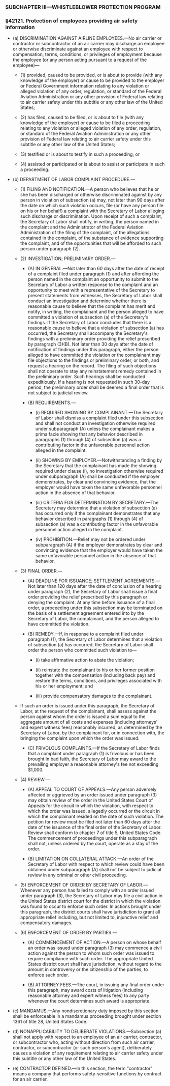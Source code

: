 ### SUBCHAPTER III—WHISTLEBLOWER PROTECTION PROGRAM

### §42121. Protection of employees providing air safety information
* (a) DISCRIMINATION AGAINST AIRLINE EMPLOYEES.—No air carrier or contractor or subcontractor of an air carrier may discharge an employee or otherwise discriminate against an employee with respect to compensation, terms, conditions, or privileges of employment because the employee (or any person acting pursuant to a request of the employee)—

  * (1) provided, caused to be provided, or is about to provide (with any knowledge of the employer) or cause to be provided to the employer or Federal Government information relating to any violation or alleged violation of any order, regulation, or standard of the Federal Aviation Administration or any other provision of Federal law relating to air carrier safety under this subtitle or any other law of the United States;

  * (2) has filed, caused to be filed, or is about to file (with any knowledge of the employer) or cause to be filed a proceeding relating to any violation or alleged violation of any order, regulation, or standard of the Federal Aviation Administration or any other provision of Federal law relating to air carrier safety under this subtitle or any other law of the United States;

  * (3) testified or is about to testify in such a proceeding; or

  * (4) assisted or participated or is about to assist or participate in such a proceeding.


* (b) DEPARTMENT OF LABOR COMPLAINT PROCEDURE.—

  * (1) FILING AND NOTIFICATION.—A person who believes that he or she has been discharged or otherwise discriminated against by any person in violation of subsection (a) may, not later than 90 days after the date on which such violation occurs, file (or have any person file on his or her behalf) a complaint with the Secretary of Labor alleging such discharge or discrimination. Upon receipt of such a complaint, the Secretary of Labor shall notify, in writing, the person named in the complaint and the Administrator of the Federal Aviation Administration of the filing of the complaint, of the allegations contained in the complaint, of the substance of evidence supporting the complaint, and of the opportunities that will be afforded to such person under paragraph (2).

  * (2) INVESTIGATION; PRELIMINARY ORDER.—

    * (A) IN GENERAL.—Not later than 60 days after the date of receipt of a complaint filed under paragraph (1) and after affording the person named in the complaint an opportunity to submit to the Secretary of Labor a written response to the complaint and an opportunity to meet with a representative of the Secretary to present statements from witnesses, the Secretary of Labor shall conduct an investigation and determine whether there is reasonable cause to believe that the complaint has merit and notify, in writing, the complainant and the person alleged to have committed a violation of subsection (a) of the Secretary's findings. If the Secretary of Labor concludes that there is a reasonable cause to believe that a violation of subsection (a) has occurred, the Secretary shall accompany the Secretary's findings with a preliminary order providing the relief prescribed by paragraph (3)(B). Not later than 30 days after the date of notification of findings under this paragraph, either the person alleged to have committed the violation or the complainant may file objections to the findings or preliminary order, or both, and request a hearing on the record. The filing of such objections shall not operate to stay any reinstatement remedy contained in the preliminary order. Such hearings shall be conducted expeditiously. If a hearing is not requested in such 30-day period, the preliminary order shall be deemed a final order that is not subject to judicial review.

    * (B) REQUIREMENTS.—

      * (i) REQUIRED SHOWING BY COMPLAINANT.—The Secretary of Labor shall dismiss a complaint filed under this subsection and shall not conduct an investigation otherwise required under subparagraph (A) unless the complainant makes a prima facie showing that any behavior described in paragraphs (1) through (4) of subsection (a) was a contributing factor in the unfavorable personnel action alleged in the complaint.

      * (ii) SHOWING BY EMPLOYER.—Notwithstanding a finding by the Secretary that the complainant has made the showing required under clause (i), no investigation otherwise required under subparagraph (A) shall be conducted if the employer demonstrates, by clear and convincing evidence, that the employer would have taken the same unfavorable personnel action in the absence of that behavior.

      * (iii) CRITERIA FOR DETERMINATION BY SECRETARY.—The Secretary may determine that a violation of subsection (a) has occurred only if the complainant demonstrates that any behavior described in paragraphs (1) through (4) of subsection (a) was a contributing factor in the unfavorable personnel action alleged in the complaint.

      * (iv) PROHIBITION.—Relief may not be ordered under subparagraph (A) if the employer demonstrates by clear and convincing evidence that the employer would have taken the same unfavorable personnel action in the absence of that behavior.


  * (3) FINAL ORDER.—

    * (A) DEADLINE FOR ISSUANCE; SETTLEMENT AGREEMENTS.—Not later than 120 days after the date of conclusion of a hearing under paragraph (2), the Secretary of Labor shall issue a final order providing the relief prescribed by this paragraph or denying the complaint. At any time before issuance of a final order, a proceeding under this subsection may be terminated on the basis of a settlement agreement entered into by the Secretary of Labor, the complainant, and the person alleged to have committed the violation.

    * (B) REMEDY.—If, in response to a complaint filed under paragraph (1), the Secretary of Labor determines that a violation of subsection (a) has occurred, the Secretary of Labor shall order the person who committed such violation to—

      * (i) take affirmative action to abate the violation;

      * (ii) reinstate the complainant to his or her former position together with the compensation (including back pay) and restore the terms, conditions, and privileges associated with his or her employment; and

      * (iii) provide compensatory damages to the complainant.


  * If such an order is issued under this paragraph, the Secretary of Labor, at the request of the complainant, shall assess against the person against whom the order is issued a sum equal to the aggregate amount of all costs and expenses (including attorneys' and expert witness fees) reasonably incurred, as determined by the Secretary of Labor, by the complainant for, or in connection with, the bringing the complaint upon which the order was issued.

    * (C) FRIVOLOUS COMPLAINTS.—If the Secretary of Labor finds that a complaint under paragraph (1) is frivolous or has been brought in bad faith, the Secretary of Labor may award to the prevailing employer a reasonable attorney's fee not exceeding $1,000.


  * (4) REVIEW.—

    * (A) APPEAL TO COURT OF APPEALS.—Any person adversely affected or aggrieved by an order issued under paragraph (3) may obtain review of the order in the United States Court of Appeals for the circuit in which the violation, with respect to which the order was issued, allegedly occurred or the circuit in which the complainant resided on the date of such violation. The petition for review must be filed not later than 60 days after the date of the issuance of the final order of the Secretary of Labor. Review shall conform to chapter 7 of title 5, United States Code. The commencement of proceedings under this subparagraph shall not, unless ordered by the court, operate as a stay of the order.

    * (B) LIMITATION ON COLLATERAL ATTACK.—An order of the Secretary of Labor with respect to which review could have been obtained under subparagraph (A) shall not be subject to judicial review in any criminal or other civil proceeding.


  * (5) ENFORCEMENT OF ORDER BY SECRETARY OF LABOR.—Whenever any person has failed to comply with an order issued under paragraph (3), the Secretary of Labor may file a civil action in the United States district court for the district in which the violation was found to occur to enforce such order. In actions brought under this paragraph, the district courts shall have jurisdiction to grant all appropriate relief including, but not limited to, injunctive relief and compensatory damages.

  * (6) ENFORCEMENT OF ORDER BY PARTIES.—

    * (A) COMMENCEMENT OF ACTION.—A person on whose behalf an order was issued under paragraph (3) may commence a civil action against the person to whom such order was issued to require compliance with such order. The appropriate United States district court shall have jurisdiction, without regard to the amount in controversy or the citizenship of the parties, to enforce such order.

    * (B) ATTORNEY FEES.—The court, in issuing any final order under this paragraph, may award costs of litigation (including reasonable attorney and expert witness fees) to any party whenever the court determines such award is appropriate.


* (c) MANDAMUS.—Any nondiscretionary duty imposed by this section shall be enforceable in a mandamus proceeding brought under section 1361 of title 28, United States Code.

* (d) NONAPPLICABILITY TO DELIBERATE VIOLATIONS.—Subsection (a) shall not apply with respect to an employee of an air carrier, contractor, or subcontractor who, acting without direction from such air carrier, contractor, or subcontractor (or such person's agent), deliberately causes a violation of any requirement relating to air carrier safety under this subtitle or any other law of the United States.

* (e) CONTRACTOR DEFINED.—In this section, the term "contractor" means a company that performs safety-sensitive functions by contract for an air carrier.
